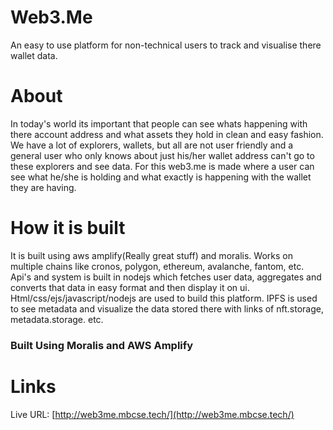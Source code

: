 # Web3.Me
An easy to use platform for non-technical users to track and visualise there wallet data.

# About
In today's world its important that people can see whats happening with there account address and what assets they hold in clean and easy fashion. We have a lot of explorers, wallets, but all are not user friendly and a general user who only knows about just his/her wallet address can't go to these explorers and see data. For this web3.me is made where a user can see what he/she is holding and what exactly is happening with the wallet they are having.

# How it is built
It is built using aws amplify(Really great stuff) and moralis. Works on multiple chains like cronos, polygon, ethereum, avalanche, fantom, etc. Api's and system is built in nodejs which fetches user data, aggregates and converts that data in easy format and then display it on ui. Html/css/ejs/javascript/nodejs are used to build this platform. IPFS is used to see metadata and visualize the data stored there with links of nft.storage, metadata.storage. etc. 

### Built Using Moralis and AWS Amplify

# Links 
Live URL: [http://web3me.mbcse.tech/](http://web3me.mbcse.tech/)
